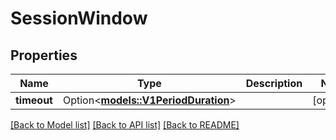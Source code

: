 # SessionWindow

## Properties

Name | Type | Description | Notes
------------ | ------------- | ------------- | -------------
**timeout** | Option<[**models::V1PeriodDuration**](v1.Duration.md)> |  | [optional]

[[Back to Model list]](../README.md#documentation-for-models) [[Back to API list]](../README.md#documentation-for-api-endpoints) [[Back to README]](../README.md)


